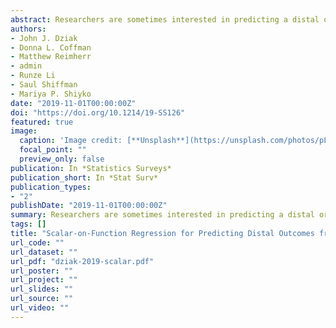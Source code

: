 ```yaml
---
abstract: Researchers are sometimes interested in predicting a distal or external outcome (such as smoking cessation at follow-up) from the trajectory of an intensively recorded longitudinal variable (such as urge to smoke). This can be done in a semiparametric way via scalar-on-function regression. However, the resulting fitted coefficient regression function requires special care for correct interpretation, as it represents the joint relationship of time points to the outcome, rather than a marginal or cross-sectional relationship. We provide practical guidelines, based on experience with scientific applications, for helping practitioners interpret their results and illustrate these ideas using data from a smoking cessation study.
authors:
- John J. Dziak
- Donna L. Coffman
- Matthew Reimherr
- admin
- Runze Li
- Saul Shiffman
- Mariya P. Shiyko
date: "2019-11-01T00:00:00Z"
doi: "https://doi.org/10.1214/19-SS126"
featured: true
image:
  caption: 'Image credit: [**Unsplash**](https://unsplash.com/photos/pLCdAaMFLTE)'
  focal_point: ""
  preview_only: false
publication: In *Statistics Surveys*
publication_short: In *Stat Surv*
publication_types:
- "2"
publishDate: "2019-11-01T00:00:00Z"
summary: Researchers are sometimes interested in predicting a distal or external outcome (such as smoking cessation at follow-up) from the trajectory of an intensively recorded longitudinal variable (such as urge to smoke). This can be done in a semiparametric way via scalar-on-function regression. However, the resulting fitted coefficient regression function requires special care for correct interpretation, as it represents the joint relationship of time points to the outcome, rather than a marginal or cross-sectional relationship. We provide practical guidelines, based on experience with scientific applications, for helping practitioners interpret their results and illustrate these ideas using data from a smoking cessation study.
tags: []
title: "Scalar-on-Function Regression for Predicting Distal Outcomes from Intensively Gathered Longitudinal Data: Interpretability for Applied Scientists"
url_code: ""
url_dataset: ""
url_pdf: "dziak-2019-scalar.pdf"
url_poster: ""
url_project: ""
url_slides: ""
url_source: ""
url_video: ""
---
```


